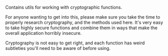 Contains utils for working with cryptographic functions.

For anyone wanting to get into this, please make sure you take the time to
properly research cryptography, and the methods used here. It's very easy to
take highly secure functions and combine them in ways that make the overall
application horribly insecure.

Cryptography is not easy to get right, and each function has weird subtleties
you'll need to be aware of before using.
